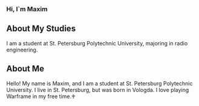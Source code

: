 ### Hi, I`m Maxim

## About My Studies
I am a student at St. Petersburg Polytechnic University, majoring in radio engineering.
## About Me
Hello! My name is Maxim, and I am a student at St. Petersburg Polytechnic University. I live in St. Petersburg, but was born in Vologda. I love playing Warframe in my free time.♰
